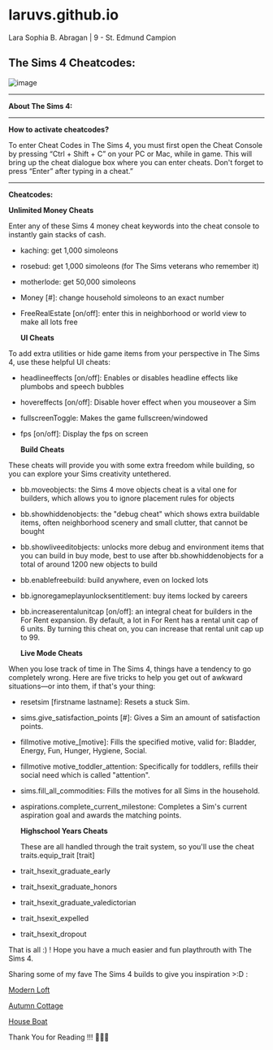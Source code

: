 # laruvs.github.io
Lara Sophia B. Abragan | 9 - St. Edmund Campion

## **The Sims 4 Cheatcodes:**
![image](https://github.com/laruvs/laruvs.github.io/assets/150984444/abbda30a-34da-49ab-aeb2-ce875f16be70)

---
**About The Sims 4:**


---
**How to activate cheatcodes?**

To enter Cheat Codes in The Sims 4, you must first open the Cheat Console by pressing “Ctrl + Shift + C” on your PC or Mac, while in game. This will bring up the cheat dialogue box where you can enter cheats. Don't forget to press “Enter” after typing in a cheat.”

---
**Cheatcodes:**

   **Unlimited Money Cheats**

Enter any of these Sims 4 money cheat keywords into the cheat console to instantly gain stacks of cash.

- kaching: get 1,000 simoleons
- rosebud: get 1,000 simoleons (for The Sims veterans who remember it)
- motherlode: get 50,000 simoleons
- Money [#]: change household simoleons to an exact number
- FreeRealEstate [on/off]: enter this in neighborhood or world view to make all lots free

   **UI Cheats**

To add extra utilities or hide game items from your perspective in The Sims 4, use these helpful UI cheats:

- headlineeffects [on/off]: Enables or disables headline effects like plumbobs and speech bubbles
- hovereffects [on/off]: Disable hover effect when you mouseover a Sim
- fullscreenToggle: Makes the game fullscreen/windowed
- fps [on/off]: Display the fps on screen

   **Build Cheats**

These cheats will provide you with some extra freedom while building, so you can explore your Sims creativity untethered.

- bb.moveobjects: the Sims 4 move objects cheat is a vital one for builders, which allows you to ignore placement rules for objects
- bb.showhiddenobjects: the "debug cheat" which shows extra buildable items, often neighborhood scenery and small clutter, that cannot be bought
- bb.showliveeditobjects: unlocks more debug and environment items that you can build in buy mode, best to use after bb.showhiddenobjects for a total of around 1200 new objects to build
- bb.enablefreebuild: build anywhere, even on locked lots
- bb.ignoregameplayunlocksentitlement: buy items locked by careers
- bb.increaserentalunitcap [on/off]: an integral cheat for builders in the For Rent expansion. By default, a lot in For Rent has a rental unit cap of 6 units. By turning this cheat on, you can increase that rental unit cap up to 99.

   **Live Mode Cheats**

 When you lose track of time in The Sims 4, things have a tendency to go completely wrong. Here are five tricks to help you get out of awkward situations—or into them, if that's your thing:

- resetsim [firstname lastname]: Resets a stuck Sim.
- sims.give_satisfaction_points [#]: Gives a Sim an amount of satisfaction points.
- fillmotive motive_[motive]: Fills the specified motive, valid for: Bladder, Energy, Fun, Hunger, Hygiene, Social.
- fillmotive motive_toddler_attention: Specifically for toddlers, refills their social need which is called "attention".
- sims.fill_all_commodities: Fills the motives for all Sims in the household.
- aspirations.complete_current_milestone: Completes a Sim's current aspiration goal and awards the matching points.

  
   **Highschool Years Cheats**

  These are all handled through the trait system, so you'll use the cheat traits.equip_trait [trait]

- trait_hsexit_graduate_early
- trait_hsexit_graduate_honors
- trait_hsexit_graduate_valedictorian
- trait_hsexit_expelled
- trait_hsexit_dropout

That is all :) ! Hope you have a much easier and fun playthrouth with The Sims 4.

Sharing some of my fave The Sims 4 builds to give you inspiration >:D :

[Modern Loft](https://youtu.be/v35bNc2u0LE?si=3iKK20KlcB6Tt28z)

[Autumn Cottage](https://youtu.be/LZ7Oja2TrNE?si=KMUDQveVD39U_WW3)

[House Boat](https://youtu.be/T3pDSpKpqWU?si=RqNPi4772ObHNADw)

Thank You for Reading !!! 🥮🥮🥮
